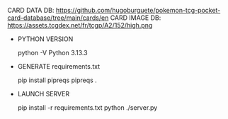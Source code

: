 CARD DATA DB: https://github.com/hugoburguete/pokemon-tcg-pocket-card-database/tree/main/cards/en
CARD IMAGE DB: https://assets.tcgdex.net/fr/tcgp/A2/152/high.png

- PYTHON VERSION

    python -V
    Python 3.13.3

- GENERATE requirements.txt

    pip install pipreqs
    pipreqs .

- LAUNCH SERVER

    pip install -r requirements.txt
    python ./server.py